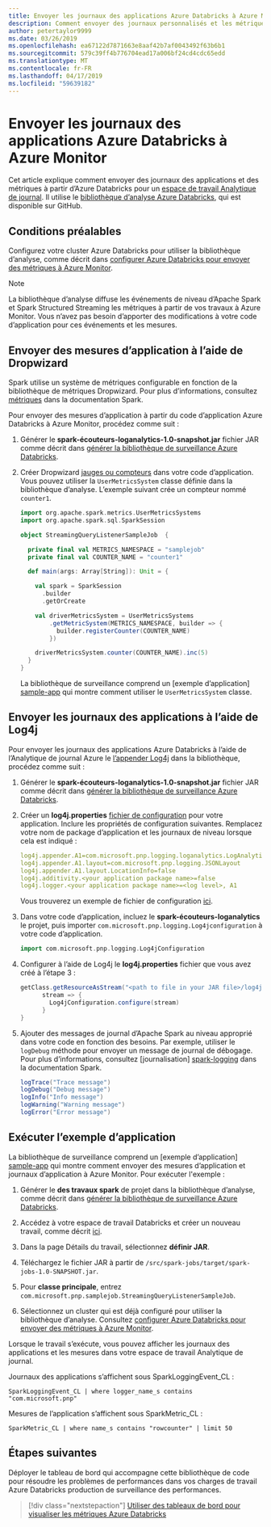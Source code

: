 ```yaml
---
title: Envoyer les journaux des applications Azure Databricks à Azure Monitor
description: Comment envoyer des journaux personnalisés et les métriques à partir d’Azure Databricks à Azure Monitor
author: petertaylor9999
ms.date: 03/26/2019
ms.openlocfilehash: ea67122d7871663e8aaf42b7af0043492f63b6b1
ms.sourcegitcommit: 579c39ff4b776704ead17a006bf24cd4cdc65edd
ms.translationtype: MT
ms.contentlocale: fr-FR
ms.lasthandoff: 04/17/2019
ms.locfileid: "59639182"
---
```

# <a name="send-azure-databricks-application-logs-to-azure-monitor"></a>Envoyer les journaux des applications Azure Databricks à Azure Monitor

Cet article explique comment envoyer des journaux des applications et des métriques à partir d’Azure Databricks pour un [espace de travail Analytique de journal](/azure/azure-monitor/platform/manage-access). Il utilise le [bibliothèque d’analyse Azure Databricks](https://github.com/mspnp/spark-monitoring), qui est disponible sur GitHub.

## <a name="prerequisites"></a>Conditions préalables

Configurez votre cluster Azure Databricks pour utiliser la bibliothèque d’analyse, comme décrit dans [configurer Azure Databricks pour envoyer des métriques à Azure Monitor][config-cluster].

> [!NOTE]
> La bibliothèque d’analyse diffuse les événements de niveau d’Apache Spark et Spark Structured Streaming les métriques à partir de vos travaux à Azure Monitor. Vous n’avez pas besoin d’apporter des modifications à votre code d’application pour ces événements et les mesures.

## <a name="send-application-metrics-using-dropwizard"></a>Envoyer des mesures d’application à l’aide de Dropwizard

Spark utilise un système de métriques configurable en fonction de la bibliothèque de métriques Dropwizard. Pour plus d’informations, consultez [métriques](https://spark.apache.org/docs/latest/monitoring.html#metrics) dans la documentation Spark.

Pour envoyer des mesures d’application à partir du code d’application Azure Databricks à Azure Monitor, procédez comme suit :

1. Générer le **spark-écouteurs-loganalytics-1.0-snapshot.jar** fichier JAR comme décrit dans [générer la bibliothèque de surveillance Azure Databricks][build-lib].

1. Créer Dropwizard [jauges ou compteurs](https://metrics.dropwizard.io/4.0.0/manual/core.html) dans votre code d’application. Vous pouvez utiliser la `UserMetricsSystem` classe définie dans la bibliothèque d’analyse. L’exemple suivant crée un compteur nommé `counter1`.

    ```Scala
    import org.apache.spark.metrics.UserMetricsSystems
    import org.apache.spark.sql.SparkSession

    object StreamingQueryListenerSampleJob  {

      private final val METRICS_NAMESPACE = "samplejob"
      private final val COUNTER_NAME = "counter1"

      def main(args: Array[String]): Unit = {

        val spark = SparkSession
          .builder
          .getOrCreate

        val driverMetricsSystem = UserMetricsSystems
            .getMetricSystem(METRICS_NAMESPACE, builder => {
              builder.registerCounter(COUNTER_NAME)
            })

        driverMetricsSystem.counter(COUNTER_NAME).inc(5)
      }
    }
    ```

    La bibliothèque de surveillance comprend un [exemple d’application] [ sample-app] qui montre comment utiliser le `UserMetricsSystem` classe.

## <a name="send-application-logs-using-log4j"></a>Envoyer les journaux des applications à l’aide de Log4j

Pour envoyer les journaux des applications Azure Databricks à l’aide de l’Analytique de journal Azure le [l’appender Log4j](https://logging.apache.org/log4j/2.x/manual/appenders.html) dans la bibliothèque, procédez comme suit :

1. Générer le **spark-écouteurs-loganalytics-1.0-snapshot.jar** fichier JAR comme décrit dans [générer la bibliothèque de surveillance Azure Databricks][build-lib].

1. Créer un **log4j.properties** [fichier de configuration](https://logging.apache.org/log4j/2.x/manual/configuration.html) pour votre application. Inclure les propriétés de configuration suivantes. Remplacez votre nom de package d’application et les journaux de niveau lorsque cela est indiqué :

    ```YAML
    log4j.appender.A1=com.microsoft.pnp.logging.loganalytics.LogAnalyticsAppender
    log4j.appender.A1.layout=com.microsoft.pnp.logging.JSONLayout
    log4j.appender.A1.layout.LocationInfo=false
    log4j.additivity.<your application package name>=false
    log4j.logger.<your application package name>=<log level>, A1
    ```

    Vous trouverez un exemple de fichier de configuration [ici][log4j.properties].

1. Dans votre code d’application, incluez le **spark-écouteurs-loganalytics** le projet, puis importer `com.microsoft.pnp.logging.Log4jconfiguration` à votre code d’application.

    ```Scala
    import com.microsoft.pnp.logging.Log4jConfiguration
    ```

1. Configurer à l’aide de Log4j le **log4j.properties** fichier que vous avez créé à l’étape 3 :

    ```Scala
    getClass.getResourceAsStream("<path to file in your JAR file>/log4j.properties")) {
          stream => {
            Log4jConfiguration.configure(stream)
          }
    }
    ```

1. Ajouter des messages de journal d’Apache Spark au niveau approprié dans votre code en fonction des besoins. Par exemple, utiliser le `logDebug` méthode pour envoyer un message de journal de débogage. Pour plus d’informations, consultez [journalisation] [ spark-logging] dans la documentation Spark.

    ```Scala
    logTrace("Trace message")
    logDebug("Debug message")
    logInfo("Info message")
    logWarning("Warning message")
    logError("Error message")
    ```

## <a name="run-the-sample-application"></a>Exécuter l’exemple d’application

La bibliothèque de surveillance comprend un [exemple d’application] [ sample-app] qui montre comment envoyer des mesures d’application et journaux d’application à Azure Monitor. Pour exécuter l'exemple :

1. Générer le **des travaux spark** de projet dans la bibliothèque d’analyse, comme décrit dans [générer la bibliothèque de surveillance Azure Databricks][build-lib].

1. Accédez à votre espace de travail Databricks et créer un nouveau travail, comme décrit [ici](https://docs.azuredatabricks.net/user-guide/jobs.html#create-a-job).

1. Dans la page Détails du travail, sélectionnez **définir JAR**.

1. Téléchargez le fichier JAR à partir de `/src/spark-jobs/target/spark-jobs-1.0-SNAPSHOT.jar`.

1. Pour **classe principale**, entrez `com.microsoft.pnp.samplejob.StreamingQueryListenerSampleJob`.

1. Sélectionnez un cluster qui est déjà configuré pour utiliser la bibliothèque d’analyse. Consultez [configurer Azure Databricks pour envoyer des métriques à Azure Monitor][config-cluster].

Lorsque le travail s’exécute, vous pouvez afficher les journaux des applications et les mesures dans votre espace de travail Analytique de journal.

Journaux des applications s’affichent sous SparkLoggingEvent_CL :

```Kusto
SparkLoggingEvent_CL | where logger_name_s contains "com.microsoft.pnp"
```

Mesures de l’application s’affichent sous SparkMetric_CL :

```Kusto
SparkMetric_CL | where name_s contains "rowcounter" | limit 50
```

## <a name="next-steps"></a>Étapes suivantes

Déployer le tableau de bord qui accompagne cette bibliothèque de code pour résoudre les problèmes de performances dans vos charges de travail Azure Databricks production de surveillance des performances.

> [!div class="nextstepaction"]
> [Utiliser des tableaux de bord pour visualiser les métriques Azure Databricks](./dashboards.md)

<!-- links -->

[build-lib]: ./configure-cluster.md##build-the-azure-databricks-monitoring-library
[config-cluster]: ./configure-cluster.md
[log4j.properties]: https://github.com/mspnp/spark-monitoring/blob/master/src/spark-jobs/src/main/resources/com/microsoft/pnp/samplejob/log4j.properties
[sample-app]: https://github.com/mspnp/spark-monitoring/tree/master/src/spark-jobs
[spark-logging]: https://spark.apache.org/docs/2.3.0/api/java/org/apache/spark/internal/Logging.html